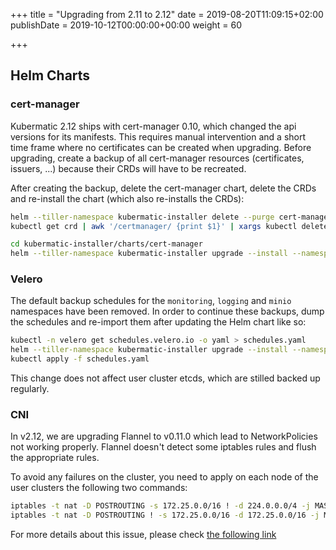 +++
title = "Upgrading from 2.11 to 2.12"
date = 2019-08-20T11:09:15+02:00
publishDate = 2019-10-12T00:00:00+00:00
weight = 60

+++

## Helm Charts

### cert-manager

Kubermatic 2.12 ships with cert-manager 0.10, which changed the api versions for its manifests. This requires
manual intervention and a short time frame where no certificates can be created when upgrading. Before upgrading,
create a backup of all cert-manager resources (certificates, issuers, ...) because their CRDs will have to be
recreated.

After creating the backup, delete the cert-manager chart, delete the CRDs and re-install the chart (which also
re-installs the CRDs):

```bash
helm --tiller-namespace kubermatic-installer delete --purge cert-manager
kubectl get crd | awk '/certmanager/ {print $1}' | xargs kubectl delete crd

cd kubermatic-installer/charts/cert-manager
helm --tiller-namespace kubermatic-installer upgrade --install --namespace cert-manager --values YOUR_VALUES_YAML_HERE cert-manager .
```

### Velero

The default backup schedules for the `monitoring`, `logging` and `minio` namespaces have been removed. In order
to continue these backups, dump the schedules and re-import them after updating the Helm chart like so:

```bash
kubectl -n velero get schedules.velero.io -o yaml > schedules.yaml
helm --tiller-namespace kubermatic-installer upgrade --install --namespace velero --values YOUR_VALUES_YAML_HERE velero config/backup/velero
kubectl apply -f schedules.yaml
```

This change does not affect user cluster etcds, which are stilled backed up regularly.


### CNI

In v2.12, we are upgrading Flannel to v0.11.0 which lead to NetworkPolicies not working properly.
Flannel doesn't detect some iptables rules and flush the appropriate rules.

To avoid any failures on the cluster, you need to apply on each node of the
user clusters the following two commands:

```bash
iptables -t nat -D POSTROUTING -s 172.25.0.0/16 ! -d 224.0.0.0/4 -j MASQUERADE
iptables -t nat -D POSTROUTING ! -s 172.25.0.0/16 -d 172.25.0.0/16 -j MASQUERADE 
```

For more details about this issue, please check [the following link](https://github.com/projectcalico/calico/issues/2898)
